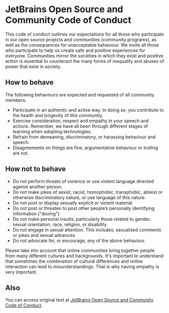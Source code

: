# JetBrains Open Source and Community Code of Conduct

This code of conduct outlines our expectations for all those who participate in our 
open source projects and communities (community programs), as well as the consequences 
for unacceptable behaviour. We invite all those who participate to help us create safe 
and positive experiences for everyone. Communities mirror the societies in which they 
exist and positive action is essential to counteract the many forms of inequality and 
abuses of power that exist in society. 

## How to behave

The following behaviours are expected and requested of all community members:

- Participate in an authentic and active way. In doing so, you contribute to the health and longevity of this community.
- Exercise consideration, respect and empathy in your speech and actions. Remember, we have all been through different stages of learning when adopting technologies.
- Refrain from demeaning, discriminatory, or harassing behaviour and speech.
- Disagreements on things are fine, argumentative behaviour or trolling are not.

## How not to behave

- Do not perform threats of violence or use violent language directed against another person.
- Do not make jokes of sexist, racist, homophobic, transphobic, ableist or otherwise discriminatory nature, or use language of this nature.
- Do not post or display sexually explicit or violent material.
- Do not post or threaten to post other people’s personally identifying information ("doxing").
- Do not make personal insults, particularly those related to gender, sexual orientation, race, religion, or disability.
- Do not engage in sexual attention. This includes, sexualised comments or jokes and sexual advances.
- Do not advocate for, or encourage, any of the above behaviour.


Please take into account that online communities bring together people from many 
different cultures and backgrounds. It's important to understand that sometimes
the combination of cultural differences and online interaction can lead to misunderstandings.
That is why having empathy is very important.

## Also 

You can access original text at 
[JetBrains Open Source and Community Code of Conduct](https://confluence.jetbrains.com/display/ALL/JetBrains+Open+Source+and+Community+Code+of+Conduct).